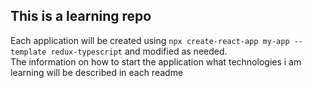 ## This is a learning repo

Each application will be created using `npx create-react-app my-app --template redux-typescript` and modified as needed.
<br />
The information on how to start the application what technologies i am learning will be described in each readme
